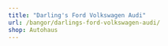 ```yaml
---
title: "Darling's Ford Volkswagen Audi"
url: /bangor/darlings-ford-volkswagen-audi/
shop: Autohaus
---
```

